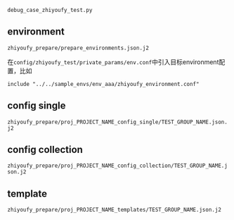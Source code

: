 
`debug_case_zhiyoufy_test.py`

## environment

`zhiyoufy_prepare/prepare_environments.json.j2`

在`config/zhiyoufy_test/private_params/env.conf`中引入目标environment配置，比如

```text
include "../../sample_envs/env_aaa/zhiyoufy_environment.conf"
```

## config single

`zhiyoufy_prepare/proj_PROJECT_NAME_config_single/TEST_GROUP_NAME.json.j2`

## config collection

`zhiyoufy_prepare/proj_PROJECT_NAME_config_collection/TEST_GROUP_NAME.json.j2`

## template

`zhiyoufy_prepare/proj_PROJECT_NAME_templates/TEST_GROUP_NAME.json.j2`
